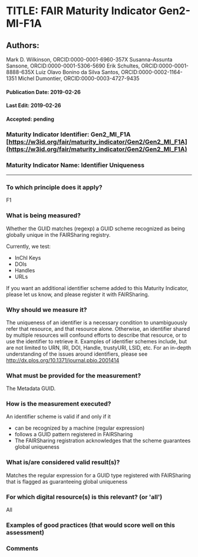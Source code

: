 # TITLE:  FAIR Maturity Indicator Gen2-MI-F1A

## Authors: 
Mark D. Wilkinson, ORCID:0000-0001-6960-357X
Susanna-Assunta Sansone, ORCID:0000-0001-5306-5690
Erik Schultes, ORCID:0000-0001-8888-635X
Luiz Olavo Bonino da Silva Santos, ORCID:0000-0002-1164-1351
Michel Dumontier, ORCID:0000-0003-4727-9435

#### Publication Date: 2019-02-26
#### Last Edit: 2019-02-26
#### Accepted: pending



### Maturity Indicator Identifier: Gen2_MI_F1A [https://w3id.org/fair/maturity_indicator/Gen2/Gen2_MI_F1A](https://w3id.org/fair/maturity_indicator/Gen2/Gen2_MI_F1A)

### Maturity Indicator Name:   Identifier Uniqueness

----

### To which principle does it apply?  
F1

### What is being measured?
Whether the GUID matches (regexp) a GUID scheme recognized as being globally unique in the FAIRSharing registry.

Currently, we test:
 * InChI Keys
 * DOIs
 * Handles
 * URLs

If you want an additional identifier scheme added to this Maturity Indicator, please let us know, and please register it with FAIRSharing.


### Why should we measure it?
The uniqueness of an identifier is a necessary condition to unambiguously refer that resource, and that resource alone. Otherwise, an identifier shared by multiple resources will confound efforts to describe that resource, or to use the identifier to retrieve it. Examples of identifier schemes include, but are not limited to URN, IRI, DOI, Handle, trustyURI, LSID, etc. For an in-depth understanding of the issues around identifiers, please see http://dx.plos.org/10.1371/journal.pbio.2001414

### What must be provided for the measurement?
The Metadata GUID.


### How is the measurement executed?
An identifier scheme is valid if and only if it
 * can be recognized by a machine (regular expression)
 * follows a GUID pattern registered in FAIRSharing
 * The FAIRSharing registration acknowledges that the scheme guarantees global uniqueness


### What is/are considered valid result(s)?
Matches the regular expression for a GUID type registered with FAIRSharing that is flagged as guaranteeing global uniqueness

### For which digital resource(s) is this relevant? (or 'all')
All

### Examples of good practices (that would score well on this assessment)


### Comments
